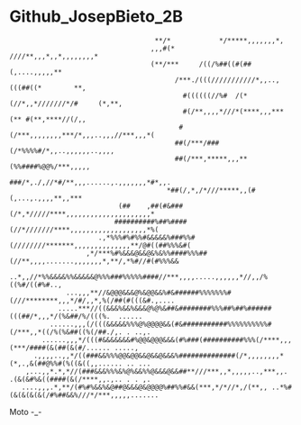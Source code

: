 # Github_JosepBieto_2B

                                                                                                                        
                                                                                                                        
                                        **/*            */*****,,,,,,,*,                                                
                                       ,,,#(*        ////**,,,*,,*,,,,,,,,*                                             
                                       (**/***     /((/%##((#(##(,....,,,,,**                                           
                                             /***./(((///////////*,,..,(((##((*        **,                              
                                               #((((((//%#  /(*(//*,,*///////*/#     (*,**,                             
                                               #(/**,,,,*///*(****,,,***(** #(**,****//(/,,                             
                                              #(/***,,,,,,,,***/*,,,..,,,//***,,,*(                                     
                                             ##(/***/###(/*%%%%#/*,,..,,,,,,..,,,,                                      
                                             ##(/***,*****,,,**(%%####%@@%/***,,,,,                                     
                                            ###/*,./,//*#/**,,,......,.,,,,,,,*#*,,.                                    
                                           *##(/,*,/*///*****,,(#(,...,.,,,,**,,***                                     
                               (##    ,##(#&###(/*,*/////****,,,,,,,,,,,,,,,,,,,,,*                                     
                              ##########%##%####(//*///////****,,,,,,,,,,,,,,,,,,,*%(                                   
                          .,*%%%#%#%%#&&&&&%###%%#(////////*******,,,,,,,,,,,,,,**/@#((##%%%&#(                         
                       ,*/***%#%&&&@&&@&%&%%####%%%##(//**,,,,.......,,,,,,,*,**/,*%#//#(#%%%&&                         
                    ..*,,//*%%&&&&%%&&&&&@%%%###%%%%%####//***,,,,.....,,,,,,*//,,/%((%#/((#%#..,                       
                  ...,,,**//&@@@&&&@%&@@&&%#&######%%%%%%%#(///********,,,*/#/,,*,%(/##(#(((&#.,....                    
                .....***//((&&&%&&%&&&@%@%&##&########%%%##%##%######(((##/*,,,*/(%&##/%/(((%.  ......                  
              ......,,,(/(((&&&&&%%%@%@@@@&&(#&###########%%%%%%%%%%#(/***,,*((/%(%&##((%(/##./,. . ..,.                
            ......,,,*/(((#&&&&&&&#%@@&@@@&&&(#%###(##########%%%(/****,,,(***/####(&(##(&(#/...... .....,              
          .,,,,..,,*/((###&&%%%@@&@@&&@&&@&&&%##############(/*,,,,,,,,*(*,.,&(##@%%#(%((&((,,...... .. ...             
        ,...,,*.*,*//(###&&&%%%&%@%&&%%@&&&@&&##**///***,,*,,,,,..,***,,. .(&(&#%&((####(&(/****,,.,.. . . ,.           
       ....,,,.*,**/(#%#%&&%&@##@&&&@&@@@@%##%%#&&(***,*/*//*,/(**,, ..*%#(&(&(&(&(/#%##&&%///*/***,,,,,.......         



Moto
-_-
